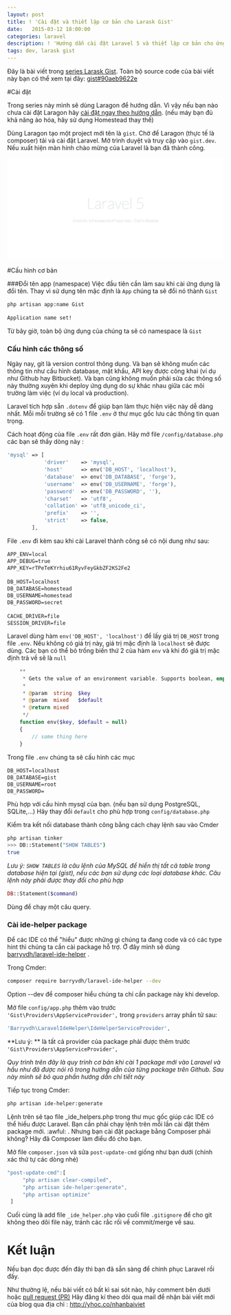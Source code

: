 ```yaml
---
layout: post
title: ! 'Cài đặt và thiết lập cơ bản cho Larask Gist'
date:   2015-03-12 18:00:00
categories: laravel
description: ! 'Hướng dẫn cài đặt Laravel 5 và thiết lập cơ bản cho ứng dụng'
tags: dev, larask gist
---
```


Đây là bài viết trong [series Larask Gist](/gioi-thieu-series-larask-gist/). 
Toàn bộ source code của bài viết này bạn có thể xem tại đây: [gist#90aeb9622e](https://github.com/Larask/gist/tree/90aeb9622e40bef232d468a4d028fa20aabb9ab1)

#Cài đặt

Trong series này mình sẽ dùng Laragon để hướng dẫn. Vì vậy nếu bạn nào chưa cài đặt Laragon hãy [cài đặt ngay theo hướng dẫn](/laragon-cai-dat-laravel-trong-mot-phut/). (nếu máy bạn đủ khả năng ảo hóa, hãy sử dụng Homestead thay thế)

Dùng Laragon tạo một project mới tên là `gist`. Chờ để Laragon (thực tế là composer) tải và cài đặt Laravel. Mở trình duyệt và truy cập vào `gist.dev`. Nếu xuất hiện màn hinh chào mừng của Laravel là bạn đã thành công.

![Welcome to Laravel](/assets/article_images/2015-12-03-larask-gist-cai-dat-va-cau-hinh-co-ban/welcome-laravel.jpg)

#Cấu hình cơ bản


###Đổi tên app (namespace)
Việc đầu tiên cần làm sau khi cài ứng dụng là đổi tên. Thay vì sử dụng tên mặc định là `App` chúng ta sẽ đổi nó thành `Gist`

```bash
php artisan app:name Gist
```

```bash
Application name set!
```

Từ bây giờ, toàn bộ ứng dụng của chúng ta sẽ có namespace là `Gist`

### Cấu hình các thông số

Ngày nay, git là version control thông dụng. Và bạn sẽ không muốn các thông tin như cấu hình database, mật khẩu, API key được công khai (ví dụ như Github hay Bitbucket). Và bạn cũng không muốn phải sửa các thông số này thường xuyên khi deploy ứng dụng do sự khác nhau giữa các môi trường làm việc (ví dụ local và production).

Laravel tích hợp sẵn `.dotenv` để giúp bạn làm thực hiện việc này dễ dàng nhất. Mỗi mỗi trường sẽ có 1 file `.env` ở thư mục gốc lưu các thông tin quan trọng. 

Cách hoạt động của file `.env` rất đơn giản. Hãy mở file `/config/database.php` các bạn sẽ thấy dòng này :

```php
'mysql' => [
			'driver'    => 'mysql',
			'host'      => env('DB_HOST', 'localhost'),
			'database'  => env('DB_DATABASE', 'forge'),
			'username'  => env('DB_USERNAME', 'forge'),
			'password'  => env('DB_PASSWORD', ''),
			'charset'   => 'utf8',
			'collation' => 'utf8_unicode_ci',
			'prefix'    => '',
			'strict'    => false,
		],
```

File `.env` đi kèm sau khi cài Laravel thành công sẽ có nội dung như sau:

```
APP_ENV=local
APP_DEBUG=true
APP_KEY=rTPeTeKYrhiu61RyvFeyGkbZF2KS2Fe2

DB_HOST=localhost
DB_DATABASE=homestead
DB_USERNAME=homestead
DB_PASSWORD=secret

CACHE_DRIVER=file
SESSION_DRIVER=file
```

Laravel dùng hàm `env('DB_HOST', 'localhost')` để lấy giá trị `DB_HOST` trong file `.env`. Nếu không có giá trị này,  giá trị mặc định là `localhost` sẽ được dùng. Các bạn có thể bỏ trống biến thứ 2 của hàm `env` và khi đó giá trị mặc định trả về sẽ là `null`

```php
	**
	 * Gets the value of an environment variable. Supports boolean, empty and null.
	 *
	 * @param  string  $key
	 * @param  mixed   $default
	 * @return mixed
	 */
	function env($key, $default = null)
	{
		// some thing here
	}
```

Trong file `.env` chúng ta sẽ cấu hình các mục 

```
DB_HOST=localhost
DB_DATABASE=gist
DB_USERNAME=root
DB_PASSWORD=
```

Phù hợp với cấu hình mysql của bạn. (nếu bạn sử dụng PostgreSQL, SQLite,...) Hãy thay đổi `default` cho phù hợp trong `config/database.php`

Kiểm tra kết nối database thành công bằng cách chạy lệnh sau vào Cmder

```bash
php artisan tinker
>>> DB::Statement("SHOW TABLES")
true
```

*Lưu ý: `SHOW TABLES` là câu lệnh của MySQL để hiển thị tất cả table trong database hiện tại (gist), nếu các bạn sử dụng các loại database khác. Câu lệnh này phải được thay đổi cho phù hợp*

```php
DB::Statement($command)
```
Dùng để chạy một câu query.

### Cài ide-helper package

Để các IDE có thể "hiểu" được những gì chúng ta đang code và có các type hint thì chúng ta cần cài package hỗ trợ. Ở đây mình sẽ dùng [barryvdh/laravel-ide-helper](https://github.com/barryvdh/laravel-ide-helper) . 

Trong Cmder: 

```bash
composer require barryvdh/laravel-ide-helper --dev
```
Option --dev để composer hiểu chúng ta chỉ cần package này khi develop.

Mở file `config/app.php` thêm vào trước `'Gist\Providers\AppServiceProvider',` trong `providers` array phần tử sau:

```php
'Barryvdh\LaravelIdeHelper\IdeHelperServiceProvider',
```

**Lưu ý: ** là tất cả provider của package phải được thêm trước `'Gist\Providers\AppServiceProvider',`

*Quy trình trên đây là quy trình cơ bản khi cài 1 package mới vào Laravel và hầu như đã được nói rõ trong hướng dẫn của từng package trên Github. Sau này mình sẽ bỏ qua phần hướng dẫn chỉ tiết này*

Tiếp tục trong Cmder:

```bash
php artisan ide-helper:generate
```

Lệnh trên sẽ tạo file _ide_helpers.php trong thư mục gốc giúp các IDE có thể hiểu được Laravel.  Bạn cần phải chạy lệnh trên mỗi lần cài đặt thêm package mới. :awful: .  Nhưng bạn cài đặt package bằng Composer phải không? Hãy đã Composer làm điểu đó cho bạn.

Mở file `composer.json` và sửa `post-update-cmd` giống như bạn dưới (chính xác thứ tự các dòng nhé)

```javascript
"post-update-cmd":[
     "php artisan clear-compiled",
     "php artisan ide-helper:generate",
     "php artisan optimize"
 ]
```

Cuối cùng là add file `_ide_helper.php` vào cuối file `.gitignore`  để cho git không theo dõi file này, tránh các rắc rối về commit/merge về sau.

# Kết luận

Nếu bạn đọc được đến đây thì bạn đã sẵn sàng để chinh phục Laravel rồi đấy.

Như thường lệ, nếu bài viết có bất kì sai sót nào, hãy comment bên dưới hoặc [pull request (PR)](https://github.com/thangngoc89/thangngoc89.github.io/blob/master/_posts/2015-03-12-larask-gist-cai-dat-va-cau-hinh-co-ban.markdown)
Hãy đăng kí theo dõi qua mail để nhận bài viết mới của blog qua địa chỉ : http://yhoc.co/nhanbaiviet